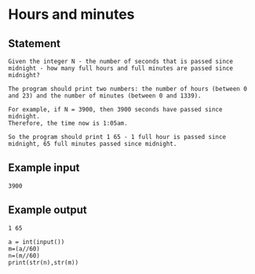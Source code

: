 # Hours and minutes
## Statement
```
Given the integer N - the number of seconds that is passed since midnight - how many full hours and full minutes are passed since midnight?

The program should print two numbers: the number of hours (between 0 and 23) and the number of minutes (between 0 and 1339).

For example, if N = 3900, then 3900 seconds have passed since midnight. 
Therefore, the time now is 1:05am. 

So the program should print 1 65 - 1 full hour is passed since midnight, 65 full minutes passed since midnight.  
```
## Example input
```
3900
```
## Example output
```
1 65
```
```
a = int(input())
m=(a//60)
n=(m//60)
print(str(n),str(m))
```


